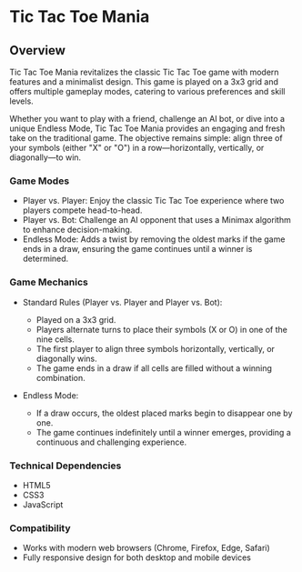 # Tic Tac Toe Mania

## Overview
Tic Tac Toe Mania revitalizes the classic Tic Tac Toe game with modern features and a minimalist design. This game is played on a 3x3 grid and offers multiple gameplay modes, catering to various preferences and skill levels. 

Whether you want to play with a friend, challenge an AI bot, or dive into a unique Endless Mode, Tic Tac Toe Mania provides an engaging and fresh take on the traditional game. The objective remains simple: align three of your symbols (either "X" or "O") in a row—horizontally, vertically, or diagonally—to win.

### Game Modes
- Player vs. Player: Enjoy the classic Tic Tac Toe experience where two players compete head-to-head.
- Player vs. Bot: Challenge an AI opponent that uses a Minimax algorithm to enhance decision-making.
- Endless Mode: Adds a twist by removing the oldest marks if the game ends in a draw, ensuring the game continues until a winner is determined.

### Game Mechanics
- Standard Rules (Player vs. Player and Player vs. Bot):
  - Played on a 3x3 grid.
  - Players alternate turns to place their symbols (X or O) in one of the nine cells.
  - The first player to align three symbols horizontally, vertically, or diagonally wins.
  - The game ends in a draw if all cells are filled without a winning combination.

- Endless Mode:
  - If a draw occurs, the oldest placed marks begin to disappear one by one.
  - The game continues indefinitely until a winner emerges, providing a continuous and challenging experience.

### Technical Dependencies
- HTML5
- CSS3
- JavaScript

### Compatibility
- Works with modern web browsers (Chrome, Firefox, Edge, Safari)
- Fully responsive design for both desktop and mobile devices
